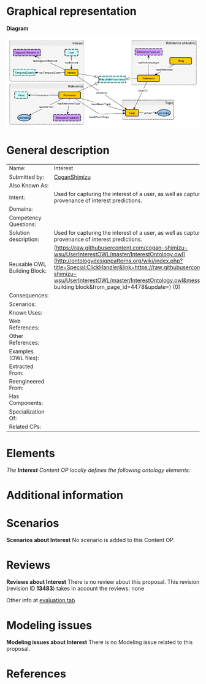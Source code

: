 #  Graphical representation


__Diagram__




[![Image:Interest all.png](./Interest_all.png)](../Image/Interest_all.png.md "Image:Interest all.png")




#  General description




|  |  |
| --- | --- |
|  Name: |  Interest |
|  Submitted by: | [CoganShimizu](../User/CoganShimizu.md "User:CoganShimizu") |
|  Also Known As: |  |
|  Intent: |  Used for capturing the interest of a user, as well as capturing the provenance of interest predictions. |
|  Domains: |  |
|  Competency Questions: |  |
|  Solution description: |  Used for capturing the interest of a user, as well as capturing the provenance of interest predictions. |
|  Reusable OWL Building Block: | [https://raw.githubusercontent.com/cogan-shimizu-wsu/UserInterestOWL/master/InterestOntology.owl](http://ontologydesignpatterns.org/wiki/index.php?title=Special:ClickHandler&link=https://raw.githubusercontent.com/cogan-shimizu-wsu/UserInterestOWL/master/InterestOntology.owl&message=OWL building block&from_page_id=4478&update=) (0) |
|  Consequences: |  |
|  Scenarios: |  |
|  Known Uses: |  |
|  Web References: |  |
|  Other References: |  |
|  Examples (OWL files): |  |
|  Extracted From: |  |
|  Reengineered From: |  |
|  Has Components: |  |
|  Specialization Of: |  |
|  Related CPs: |  |


  




#  Elements


_The __Interest__ Content OP locally defines the following ontology elements:_



#  Additional information


#  Scenarios



__Scenarios about Interest__
No scenario is added to this Content OP.




#  Reviews



__Reviews about Interest__
There is no review about this proposal.
This revision (revision ID __13483__) takes in account the reviews: none


Other info at [evaluation tab](http://ontologydesignpatterns.org/wiki/index.php?title=Submissions:Interest&action=evaluation "http://ontologydesignpatterns.org/wiki/index.php?title=Submissions:Interest&action=evaluation")




  




#  Modeling issues



__Modeling issues about Interest__
There is no Modeling issue related to this proposal.




  




#  References